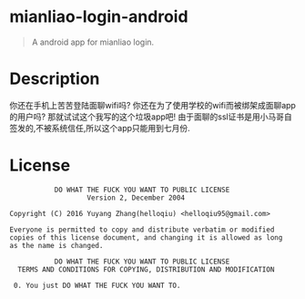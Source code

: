 # mianliao-login-android
> A android app for mianliao login.  

# Description
你还在手机上苦苦登陆面聊wifi吗? 你还在为了使用学校的wifi而被绑架成面聊app的用户吗?
那就试试这个我写的这个垃圾app吧!
由于面聊的ssl证书是用小马哥自签发的,不被系统信任,所以这个app只能用到七月份.

# License  
```  
           DO WHAT THE FUCK YOU WANT TO PUBLIC LICENSE
                   Version 2, December 2004

Copyright (C) 2016 Yuyang Zhang(helloqiu) <helloqiu95@gmail.com>

Everyone is permitted to copy and distribute verbatim or modified
copies of this license document, and changing it is allowed as long
as the name is changed.

           DO WHAT THE FUCK YOU WANT TO PUBLIC LICENSE
  TERMS AND CONDITIONS FOR COPYING, DISTRIBUTION AND MODIFICATION

 0. You just DO WHAT THE FUCK YOU WANT TO.
```
